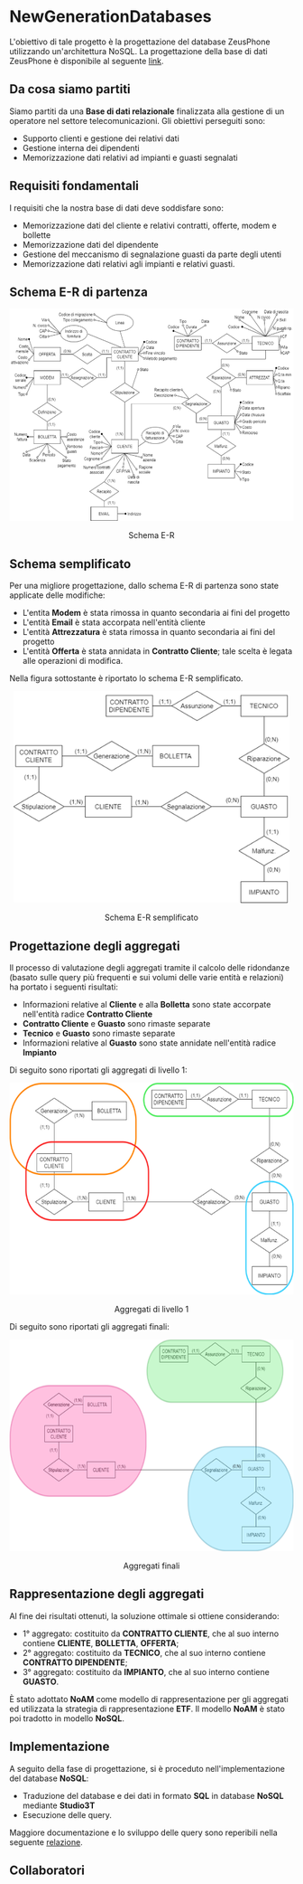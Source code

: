 # NewGenerationDatabases
L'obiettivo di tale progetto è la progettazione del database ZeusPhone utilizzando un'architettura NoSQL. La progettazione della base di dati ZeusPhone è disponibile al seguente [link](https://github.com/ChiaraAmalia/Progetto-Database).

## Da cosa siamo partiti
Siamo partiti da una **Base di dati relazionale** finalizzata alla gestione di un operatore nel settore telecomunicazioni.
Gli obiettivi perseguiti sono:
+ Supporto clienti e gestione dei relativi dati
+ Gestione interna dei dipendenti
+ Memorizzazione dati relativi ad impianti e guasti segnalati

## Requisiti fondamentali
I requisiti che la nostra base di dati deve soddisfare sono:
+ Memorizzazione dati del cliente e relativi contratti, offerte, modem e bollette
+ Memorizzazione dati del dipendente
+ Gestione del meccanismo di segnalazione guasti da parte degli utenti
+ Memorizzazione dati relativi agli impianti e relativi guasti.

## Schema E-R di partenza

<p align="center">
<img src="https://github.com/ChiaraAmalia/NewGenerationDatabases/blob/main/schema_ER.png" height=375></p> 
<p align="center">Schema E-R</p>

## Schema semplificato
Per una migliore progettazione, dallo schema E-R di partenza sono state applicate delle modifiche:
+ L'entita **Modem** è stata rimossa in quanto secondaria ai fini del progetto
+ L'entità **Email** è stata accorpata nell'entità cliente
+ L'entità **Attrezzatura** è stata rimossa in quanto secondaria ai fini del progetto
+ L'entità **Offerta** è stata annidata in **Contratto Cliente**; tale scelta è legata alle operazioni di modifica.

Nella figura sottostante è riportato lo schema E-R semplificato.
<p align="center">
<img src="https://github.com/ChiaraAmalia/NewGenerationDatabases/blob/main/schema_semplificato.png" height=375></p> 
<p align="center">Schema E-R semplificato</p>

## Progettazione degli aggregati
Il processo di valutazione degli aggregati tramite il calcolo delle ridondanze (basato sulle query più frequenti e sui volumi delle varie entità e relazioni) ha portato i seguenti risultati:
+ Informazioni relative al **Cliente** e alla **Bolletta** sono state accorpate nell'entità radice **Contratto Cliente**
+ **Contratto Cliente** e **Guasto** sono rimaste separate
+ **Tecnico** e **Guasto** sono rimaste separate
+ Informazioni relative al **Guasto** sono state annidate nell'entità radice **Impianto**

Di seguito sono riportati gli aggregati di livello 1:

<p align="center">
<img src="https://github.com/ChiaraAmalia/NewGenerationDatabases/blob/main/aggregati_liv1.png" height=375></p> 
<p align="center">Aggregati di livello 1</p>

Di seguito sono riportati gli aggregati finali:

<p align="center">
<img src="https://github.com/ChiaraAmalia/NewGenerationDatabases/blob/main/aggregati_finali.png" height=375></p> 
<p align="center">Aggregati finali</p>

## Rappresentazione degli aggregati
Al fine dei risultati ottenuti, la soluzione ottimale si ottiene considerando:
+ 1° aggregato: costituito da **CONTRATTO CLIENTE**, che al suo interno contiene **CLIENTE**, **BOLLETTA**, **OFFERTA**;
+ 2° aggregato: costituito da **TECNICO**, che al suo interno contiene **CONTRATTO DIPENDENTE**;
+ 3° aggregato: costituito da **IMPIANTO**, che al suo interno contiene **GUASTO**.

È stato adottato **NoAM** come modello di rappresentazione per gli aggregati ed utilizzata la strategia di rappresentazione **ETF**. Il modello **NoAM** è stato poi tradotto in modello **NoSQL**.

## Implementazione
A seguito della fase di progettazione, si è proceduto nell'implementazione del database **NoSQL**:
+ Traduzione del database e dei dati in formato **SQL** in database **NoSQL** mediante **Studio3T**
+ Esecuzione delle query.

Maggiore documentazione e lo sviluppo delle query sono reperibili nella seguente [relazione](https://github.com/ChiaraAmalia/NewGenerationDatabases/blob/main/Progetto_NGDB_2023.pdf).

## Collaboratori

